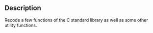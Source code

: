 ## Description
Recode a few functions of the C standard library as well as some other utility functions.
